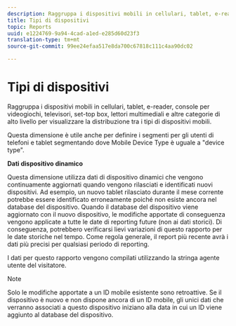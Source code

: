 ```yaml
---
description: Raggruppa i dispositivi mobili in cellulari, tablet, e-reader, console per videogiochi, televisori, set-top box, lettori multimediali e altre categorie di alto livello per visualizzare la distribuzione tra i tipi di dispositivi mobili.
title: Tipi di dispositivi
topic: Reports
uuid: e1224769-9a94-4cad-a1ed-e285d60d23f3
translation-type: tm+mt
source-git-commit: 99ee24efaa517e8da700c67818c111c4aa90dc02

---
```



# Tipi di dispositivi

Raggruppa i dispositivi mobili in cellulari, tablet, e-reader, console per videogiochi, televisori, set-top box, lettori multimediali e altre categorie di alto livello per visualizzare la distribuzione tra i tipi di dispositivi mobili.

Questa dimensione è utile anche per definire i segmenti per gli utenti di telefoni e tablet segmentando dove Mobile Device Type è uguale a "device type".

**Dati dispositivo dinamico**

Questa dimensione utilizza dati di dispositivo dinamici che vengono continuamente aggiornati quando vengono rilasciati e identificati nuovi dispositivi. Ad esempio, un nuovo tablet rilasciato durante il mese corrente potrebbe essere identificato erroneamente poiché non esiste ancora nel database del dispositivo. Quando il database del dispositivo viene aggiornato con il nuovo dispositivo, le modifiche apportate di conseguenza vengono applicate a tutte le date di reporting future (non ai dati storici). Di conseguenza, potrebbero verificarsi lievi variazioni di questo rapporto per le date storiche nel tempo. Come regola generale, il report più recente avrà i dati più precisi per qualsiasi periodo di reporting.

I dati per questo rapporto vengono compilati utilizzando la stringa agente utente del visitatore.

>[!Note]
>Solo le modifiche apportate a un ID mobile esistente sono retroattive. Se il dispositivo è nuovo e non dispone ancora di un ID mobile, gli unici dati che verranno associati a questo dispositivo iniziano alla data in cui un ID viene aggiunto al database del dispositivo.
